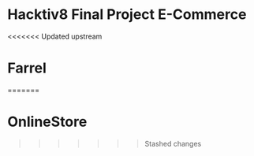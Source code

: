 # Hacktiv8 Final Project E-Commerce
<<<<<<< Updated upstream

# Farrel

=======
# OnlineStore
>>>>>>> Stashed changes
